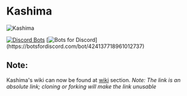 # Kashima
![Kashima](https://i.imgur.com/9rAwl16.png)

[![Discord Bots](https://discordbots.org/api/widget/424137718961012737.svg)](https://discordbots.org/bot/424137718961012737)
[![Bots for Discord](https://botsfordiscord.com/api/v1/bots/424137718961012737/embed?)](https://botsfordiscord.com/bot/424137718961012737)

 ## Note:
 Kashima's wiki can now be found at [wiki](https://github.com/Deivu/Kashima/wiki) section. *Note: The link is an absolute link; cloning or forking will make the link unusable*
